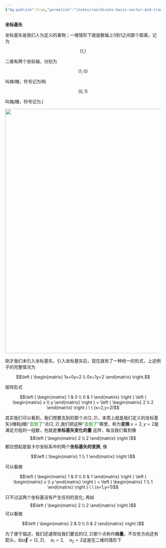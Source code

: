 ```yaml
---
{"dg-publish":true,"permalink":"/notes/coordinate-basis-vector-and-transformation/","title":"Coordinate basis vector and transformation","noteIcon":"","created":"","updated":""}
---
```


**坐标基矢**

坐标基矢是我们人为定义的事物；一维情形下就是数轴上$0$到$1$之间那个距离，记为

$$(1,)$$

二维有两个坐标轴，分别为

$$(1,0)$$

叫做$i$帽，符号记为$\hat{i}$和

$$(0,1)$$

叫做$j$帽，符号记为 $\hat{j}$ 

<div align=center><img src="https://cdn.jsdelivr.net/gh/aaronmack/image-hosting@master/mathematics/手绘坐标基.2pvxzz9z2es0.webp" width="790"></div>

刚才我们未引入坐标基矢，引入坐标基矢后，现在就有了一种统一的形式，上述例子的完整情况为

$$\left ( \begin{matrix} 1x+0y=2 \\ 0x+1y=2 \end{matrix} \right.$$ 

矩阵形式

$$\left ( \begin{matrix} 1 & 0 \\ 0 & 1 \end{matrix} \right ) \left ( \begin{matrix} x \\ y \end{matrix} \right ) = \left ( \begin{matrix} 2 \\ 2 \end{matrix} \right ) \ \ (x=2,y=2)$$

其实我们可以看到，我们想要去到的那个点$(2,2)$，本质上就是我们定义的坐标基矢(i帽和j帽)<span style="color:green">"去到了"</span>点$(2,2)$,我们把这种<span style="color:green">"去到了"</span>哪里，称为**变换**
$x=2, y=2$是满足方程的一组数，也就是**坐标基矢变化的量** 这样，每当我们看到像
$$\left ( \begin{matrix} 2 \\ 2 \end{matrix} \right )$$
都应想起是笛卡尔坐标系中的两个**坐标基矢的变换**, 像

$$\left ( \begin{matrix} 1 \\ 1 \end{matrix} \right )$$

可以看做

$$\left ( \begin{matrix} 1 & 0 \\ 0 & 1 \end{matrix} \right ) \left ( \begin{matrix} x \\ y \end{matrix} \right ) = \left ( \begin{matrix} 1 \\ 1 \end{matrix} \right ) \ \ (x=1,y=1)$$

只不过这两个坐标基没有产生任何的变化; 再如
$$\left ( \begin{matrix} 2 \\ 2 \end{matrix} \right )$$
可以看做

$$\left ( \begin{matrix} 2 & 0 \\ 0 & 2 \end{matrix} \right )$$

为了便于描述，我们还通常给我们要去的$(2,2)$那个点称作**向量**，不仅有方向还有箭头，如$\vec{a}=(2,2),\quad a_1=2, \quad a_2=2$这是在二维的情形下
